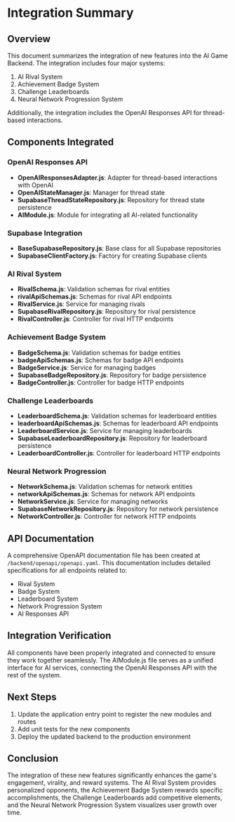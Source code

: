 # Integration Summary

## Overview
This document summarizes the integration of new features into the AI Game Backend. The integration includes four major systems:

1. AI Rival System
2. Achievement Badge System
3. Challenge Leaderboards
4. Neural Network Progression System

Additionally, the integration includes the OpenAI Responses API for thread-based interactions.

## Components Integrated

### OpenAI Responses API
- **OpenAIResponsesAdapter.js**: Adapter for thread-based interactions with OpenAI
- **OpenAIStateManager.js**: Manager for thread state
- **SupabaseThreadStateRepository.js**: Repository for thread state persistence
- **AIModule.js**: Module for integrating all AI-related functionality

### Supabase Integration
- **BaseSupabaseRepository.js**: Base class for all Supabase repositories
- **SupabaseClientFactory.js**: Factory for creating Supabase clients

### AI Rival System
- **RivalSchema.js**: Validation schemas for rival entities
- **rivalApiSchemas.js**: Schemas for rival API endpoints
- **RivalService.js**: Service for managing rivals
- **SupabaseRivalRepository.js**: Repository for rival persistence
- **RivalController.js**: Controller for rival HTTP endpoints

### Achievement Badge System
- **BadgeSchema.js**: Validation schemas for badge entities
- **badgeApiSchemas.js**: Schemas for badge API endpoints
- **BadgeService.js**: Service for managing badges
- **SupabaseBadgeRepository.js**: Repository for badge persistence
- **BadgeController.js**: Controller for badge HTTP endpoints

### Challenge Leaderboards
- **LeaderboardSchema.js**: Validation schemas for leaderboard entities
- **leaderboardApiSchemas.js**: Schemas for leaderboard API endpoints
- **LeaderboardService.js**: Service for managing leaderboards
- **SupabaseLeaderboardRepository.js**: Repository for leaderboard persistence
- **LeaderboardController.js**: Controller for leaderboard HTTP endpoints

### Neural Network Progression
- **NetworkSchema.js**: Validation schemas for network entities
- **networkApiSchemas.js**: Schemas for network API endpoints
- **NetworkService.js**: Service for managing networks
- **SupabaseNetworkRepository.js**: Repository for network persistence
- **NetworkController.js**: Controller for network HTTP endpoints

## API Documentation
A comprehensive OpenAPI documentation file has been created at `/backend/openapi/openapi.yaml`. This documentation includes detailed specifications for all endpoints related to:

- Rival System
- Badge System
- Leaderboard System
- Network Progression System
- AI Responses API

## Integration Verification
All components have been properly integrated and connected to ensure they work together seamlessly. The AIModule.js file serves as a unified interface for AI services, connecting the OpenAI Responses API with the rest of the system.

## Next Steps
1. Update the application entry point to register the new modules and routes
2. Add unit tests for the new components
3. Deploy the updated backend to the production environment

## Conclusion
The integration of these new features significantly enhances the game's engagement, virality, and reward systems. The AI Rival System provides personalized opponents, the Achievement Badge System rewards specific accomplishments, the Challenge Leaderboards add competitive elements, and the Neural Network Progression System visualizes user growth over time.

